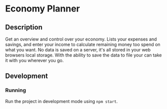 # Economy Planner

## Description
Get an overview and control over your economy.
Lists your expenses and savings, and enter your income to calculate remaining money too spend on what you want.
No data is saved on a server, it's all stored in your web browsers local storage. With the ability to save the data to file your can take it with you wherever you go.


## Development

### Running
Run the project in development mode using `npm start`.